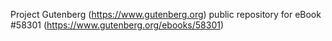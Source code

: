 Project Gutenberg (https://www.gutenberg.org) public repository for
eBook #58301 (https://www.gutenberg.org/ebooks/58301)
